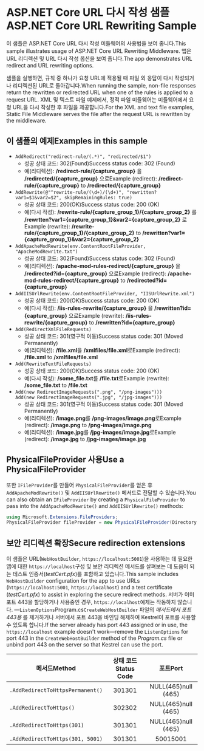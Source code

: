# <a name="aspnet-core-url-rewriting-sample"></a><span data-ttu-id="74495-101">ASP.NET Core URL 다시 작성 샘플</span><span class="sxs-lookup"><span data-stu-id="74495-101">ASP.NET Core URL Rewriting Sample</span></span>

<span data-ttu-id="74495-102">이 샘플은 ASP.NET Core URL 다시 작성 미들웨어의 사용법을 보여 줍니다.</span><span class="sxs-lookup"><span data-stu-id="74495-102">This sample illustrates usage of ASP.NET Core URL Rewriting Middleware.</span></span> <span data-ttu-id="74495-103">앱은 URL 리디렉션 및 URL 다시 작성 옵션을 보여 줍니다.</span><span class="sxs-lookup"><span data-stu-id="74495-103">The app demonstrates URL redirect and URL rewriting options.</span></span>

<span data-ttu-id="74495-104">샘플을 실행하면, 규칙 중 하나가 요청 URL에 적용될 때 파일 외 응답이 다시 작성되거나 리디렉션된 URL로 돌아갑니다.</span><span class="sxs-lookup"><span data-stu-id="74495-104">When running the sample, non-file responses return the rewritten or redirected URL when one of the rules is applied to a request URL.</span></span> <span data-ttu-id="74495-105">XML 및 텍스트 파일 예제에서, 정적 파일 미들웨어는 미들웨어에서 요청 URL을 다시 작성한 후 파일을 제공합니다.</span><span class="sxs-lookup"><span data-stu-id="74495-105">For the XML and text file examples, Static File Middleware serves the file after the request URL is rewritten by the middleware.</span></span>

## <a name="examples-in-this-sample"></a><span data-ttu-id="74495-106">이 샘플의 예제</span><span class="sxs-lookup"><span data-stu-id="74495-106">Examples in this sample</span></span>

* `AddRedirect("redirect-rule/(.*)", "redirected/$1")`
  - <span data-ttu-id="74495-107">성공 상태 코드: 302(Found)</span><span class="sxs-lookup"><span data-stu-id="74495-107">Success status code: 302 (Found)</span></span>
  - <span data-ttu-id="74495-108">예(리디렉션): **/redirect-rule/{capture_group}** 을 **/redirected/{capture_group}** 으로</span><span class="sxs-lookup"><span data-stu-id="74495-108">Example (redirect): **/redirect-rule/{capture_group}** to **/redirected/{capture_group}**</span></span>
* `AddRewrite(@"^rewrite-rule/(\d+)/(\d+)", "rewritten?var1=$1&var2=$2", skipRemainingRules: true)`
  - <span data-ttu-id="74495-109">성공 상태 코드: 200(OK)</span><span class="sxs-lookup"><span data-stu-id="74495-109">Success status code: 200 (OK)</span></span>
  - <span data-ttu-id="74495-110">예(다시 작성): **/rewrite-rule/{capture_group_1}/{capture_group_2}** 를 **/rewrtten?var1={capture_group_1}&var2={capture_group_2}** 로</span><span class="sxs-lookup"><span data-stu-id="74495-110">Example (rewrite): **/rewrite-rule/{capture_group_1}/{capture_group_2}** to **/rewritten?var1={capture_group_1}&var2={capture_group_2}**</span></span>
* `AddApacheModRewrite(env.ContentRootFileProvider, "ApacheModRewrite.txt")`
  - <span data-ttu-id="74495-111">성공 상태 코드: 302(Found)</span><span class="sxs-lookup"><span data-stu-id="74495-111">Success status code: 302 (Found)</span></span>
  - <span data-ttu-id="74495-112">예(리디렉션): **/apache-mod-rules-redirect/{capture_group}** 을 **/redirected?id={capture_group}** 으로</span><span class="sxs-lookup"><span data-stu-id="74495-112">Example (redirect): **/apache-mod-rules-redirect/{capture_group}** to **/redirected?id={capture_group}**</span></span>
* `AddIISUrlRewrite(env.ContentRootFileProvider, "IISUrlRewrite.xml")`
  - <span data-ttu-id="74495-113">성공 상태 코드: 200(OK)</span><span class="sxs-lookup"><span data-stu-id="74495-113">Success status code: 200 (OK)</span></span>
  - <span data-ttu-id="74495-114">예(다시 작성): **/iis-rules-rewrite/{capture_group}** 을 **/rewritten?id={capture_group}** 으로</span><span class="sxs-lookup"><span data-stu-id="74495-114">Example (rewrite): **/iis-rules-rewrite/{capture_group}** to **/rewritten?id={capture_group}**</span></span>
* `Add(RedirectXmlFileRequests)`
  - <span data-ttu-id="74495-115">성공 상태 코드: 301(영구적 이동)</span><span class="sxs-lookup"><span data-stu-id="74495-115">Success status code: 301 (Moved Permanently)</span></span>
  - <span data-ttu-id="74495-116">예(리디렉션): **/file.xml**을 **/xmlfiles/file.xml**로</span><span class="sxs-lookup"><span data-stu-id="74495-116">Example (redirect): **/file.xml** to **/xmlfiles/file.xml**</span></span>
* `Add(RewriteTextFileRequests)`
  - <span data-ttu-id="74495-117">성공 상태 코드: 200(OK)</span><span class="sxs-lookup"><span data-stu-id="74495-117">Success status code: 200 (OK)</span></span>
  - <span data-ttu-id="74495-118">예(다시 작성): **/some_file.txt**를 **/file.txt**로</span><span class="sxs-lookup"><span data-stu-id="74495-118">Example (rewrite): **/some_file.txt** to **/file.txt**</span></span>
* `Add(new RedirectImageRequests(".png", "/png-images")))`<br>`Add(new RedirectImageRequests(".jpg", "/jpg-images")))`
  - <span data-ttu-id="74495-119">성공 상태 코드: 301(영구적 이동)</span><span class="sxs-lookup"><span data-stu-id="74495-119">Success status code: 301 (Moved Permanently)</span></span>
  - <span data-ttu-id="74495-120">예(리디렉션): **/image.png**를 **/png-images/image.png**로</span><span class="sxs-lookup"><span data-stu-id="74495-120">Example (redirect): **/image.png** to **/png-images/image.png**</span></span>
  - <span data-ttu-id="74495-121">예(리디렉션): **/image.jpg**를 **/jpg-images/image.jpg**로</span><span class="sxs-lookup"><span data-stu-id="74495-121">Example (redirect): **/image.jpg** to **/jpg-images/image.jpg**</span></span>

## <a name="use-a-physicalfileprovider"></a><span data-ttu-id="74495-122">PhysicalFileProvider 사용</span><span class="sxs-lookup"><span data-stu-id="74495-122">Use a PhysicalFileProvider</span></span>

<span data-ttu-id="74495-123">또한 `IFileProvider`를 만들어 `PhysicalFileProvider`를 얻은 후 `AddApacheModRewrite()` 및 `AddIISUrlRewrite()` 메서드로 전달할 수 있습니다.</span><span class="sxs-lookup"><span data-stu-id="74495-123">You can also obtain an `IFileProvider` by creating a `PhysicalFileProvider` to pass into the `AddApacheModRewrite()` and `AddIISUrlRewrite()` methods:</span></span>

```csharp
using Microsoft.Extensions.FileProviders;
PhysicalFileProvider fileProvider = new PhysicalFileProvider(Directory.GetCurrentDirectory());
```

## <a name="secure-redirection-extensions"></a><span data-ttu-id="74495-124">보안 리디렉션 확장</span><span class="sxs-lookup"><span data-stu-id="74495-124">Secure redirection extensions</span></span>

<span data-ttu-id="74495-125">이 샘플은 URL(`WebHostBuilder`, `https://localhost:5001`)을 사용하는 데 필요한 앱에 대한 `https://localhost`구성 및 보안 리디렉션 메서드를 살펴보는 데 도움이 되는 테스트 인증서(*testCert.pfx*)를 포함하고 있습니다.</span><span class="sxs-lookup"><span data-stu-id="74495-125">This sample includes `WebHostBuilder` configuration for the app to use URLs (`https://localhost:5001`, `https://localhost`) and a test certificate (*testCert.pfx*) to assist in exploring the secure redirect methods.</span></span> <span data-ttu-id="74495-126">서버가 이미 포트 443을 할당하거나 사용중인 경우, `https://localhost`예제는 작동하지 않습니다. &mdash;`ListenOptions`Program.cs`CreateWebHostBuilder` 파일의 *메서드에서 포트 443용* 를 제거하거나 서버에서 포트 443을 바인딩 해제하여 Kestrel이 포트를 사용할 수 있도록 합니다.</span><span class="sxs-lookup"><span data-stu-id="74495-126">If the server already has port 443 assigned or in use, the `https://localhost` example doesn't work&mdash;remove the `ListenOptions` for port 443 in the `CreateWebHostBuilder` method of the *Program.cs* file or unbind port 443 on the server so that Kestrel can use the port.</span></span>

| <span data-ttu-id="74495-127">메서드</span><span class="sxs-lookup"><span data-stu-id="74495-127">Method</span></span>                           | <span data-ttu-id="74495-128">상태 코드</span><span class="sxs-lookup"><span data-stu-id="74495-128">Status Code</span></span> |    <span data-ttu-id="74495-129">포트</span><span class="sxs-lookup"><span data-stu-id="74495-129">Port</span></span>    |
| -------------------------------- | :---------: | :--------: |
| `.AddRedirectToHttpsPermanent()` |     <span data-ttu-id="74495-130">301</span><span class="sxs-lookup"><span data-stu-id="74495-130">301</span></span>     | <span data-ttu-id="74495-131">NULL(465)</span><span class="sxs-lookup"><span data-stu-id="74495-131">null (465)</span></span> |
| `.AddRedirectToHttps()`          |     <span data-ttu-id="74495-132">302</span><span class="sxs-lookup"><span data-stu-id="74495-132">302</span></span>     | <span data-ttu-id="74495-133">NULL(465)</span><span class="sxs-lookup"><span data-stu-id="74495-133">null (465)</span></span> |
| `.AddRedirectToHttps(301)`       |     <span data-ttu-id="74495-134">301</span><span class="sxs-lookup"><span data-stu-id="74495-134">301</span></span>     | <span data-ttu-id="74495-135">NULL(465)</span><span class="sxs-lookup"><span data-stu-id="74495-135">null (465)</span></span> |
| `.AddRedirectToHttps(301, 5001)` |     <span data-ttu-id="74495-136">301</span><span class="sxs-lookup"><span data-stu-id="74495-136">301</span></span>     |    <span data-ttu-id="74495-137">5001</span><span class="sxs-lookup"><span data-stu-id="74495-137">5001</span></span>    |
